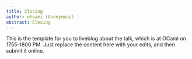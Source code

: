 ```yaml
---
title: Closing
author: whoami (Anonymous)
abstract: Closing
---
```


This is the template for you to liveblog about the talk,
which is at OCaml on 1755-1800 PM.  Just replace the content here
with your edits, and then submit it online.
